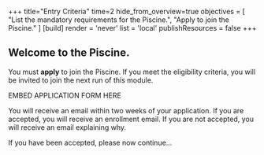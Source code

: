 +++
title="Entry Criteria"
time=2
hide_from_overview=true
objectives = [
  "List the mandatory requirements for the Piscine.",
  "Apply to join the Piscine."
]
[build]
  render = 'never'
  list = 'local'
  publishResources = false
+++

## Welcome to the Piscine.

You must **apply** to join the Piscine. If you meet the eligibility criteria, you will be invited to join the next run of this module.

EMBED APPLICATION FORM HERE

You will receive an email within two weeks of your application. If you are accepted, you will receive an enrollment email. If you are not accepted, you will receive an email explaining why.

If you have been accepted, please now continue...
